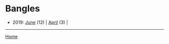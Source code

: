 # Bangles

  * 2019: 
      [June](./bangles-2019-06.md) (12) | 
      [April](./bangles-2019-04.md) (3) | 

----

[Home](../)
